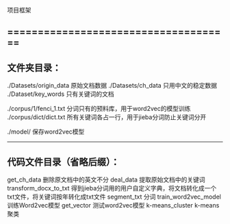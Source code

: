 项目框架

=====================================
------------
文件夹目录：
------------
./Datasets/origin_data     原始文档数据
./Datasets/ch_data         只用中文的稳定数据
./Dataset/key_words        只有关键词的文档

./corpus/1/fenci_1.txt      分词只有的预料库，用于word2vec的模型训练
./corpus/dict/dict.txt      所有关键词各占一行，用于jieba分词防止关键词分开

./model/                    保存word2vec模型

-----------------------
代码文件目录（省略后缀）：
-----------------------
get_ch_data                删除原文档中的英文不分
deal_data                  提取原始文档中的关键词
transform_docx_to_txt      得到jieba分词用的用户自定义字典，将文档转化成一个txt文件，将关键词按年转化成txt文件
segment_txt                分词
train_word2vec_model       训练Word2vec模型
get_vector                 测试word2vec模型
k-means_cluster            k-means聚类